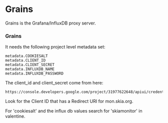 Grains
======

Grains is the Grafana/InfluxDB proxy server.


### Grains ###
It needs the following project level metadata set:

    metadata.COOKIESALT
    metadata.CLIENT_ID
    metadata.CLIENT_SECRET
    metadata.INFLUXDB_NAME
    metadata.INFLUXDB_PASSWORD

The client_id and client_secret come from here:

    https://console.developers.google.com/project/31977622648/apiui/credential

Look for the Client ID that has a Redirect URI for mon.skia.org.

For 'cookiesalt' and the influx db values search for 'skiamonitor' in valentine.
